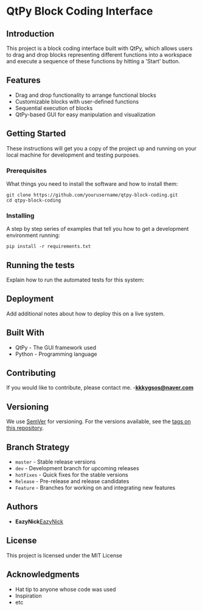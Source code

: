 # QtPy Block Coding Interface

## Introduction
This project is a block coding interface built with QtPy, which allows users to drag and drop blocks representing different functions into a workspace and execute a sequence of these functions by hitting a 'Start' button.

## Features
- Drag and drop functionality to arrange functional blocks
- Customizable blocks with user-defined functions
- Sequential execution of blocks
- QtPy-based GUI for easy manipulation and visualization

## Getting Started
These instructions will get you a copy of the project up and running on your local machine for development and testing purposes.

### Prerequisites
What things you need to install the software and how to install them:

    
    git clone https://github.com/yourusername/qtpy-block-coding.git
    cd qtpy-block-coding
    


### Installing
A step by step series of examples that tell you how to get a development environment running:

    
    pip install -r requirements.txt
    




## Running the tests
Explain how to run the automated tests for this system:


## Deployment
Add additional notes about how to deploy this on a live system.

## Built With
- QtPy - The GUI framework used
- Python - Programming language

## Contributing
If you would like to contribute, please contact me.
-**kkkygsos@naver.com**

## Versioning
We use [SemVer](http://semver.org/) for versioning. For the versions available, see the [tags on this repository](https://github.com/yourusername/qtpy-block-coding/tags).

## Branch Strategy
- `master` - Stable release versions
- `dev` - Development branch for upcoming releases
- `hotFixes` - Quick fixes for the stable versions
- `Release` - Pre-release and release candidates
- `Feature` - Branches for working on and integrating new features

## Authors
- **EazyNick**[EazyNick](https://github.com/EazyNick)

## License
This project is licensed under the MIT License

## Acknowledgments
- Hat tip to anyone whose code was used
- Inspiration
- etc



